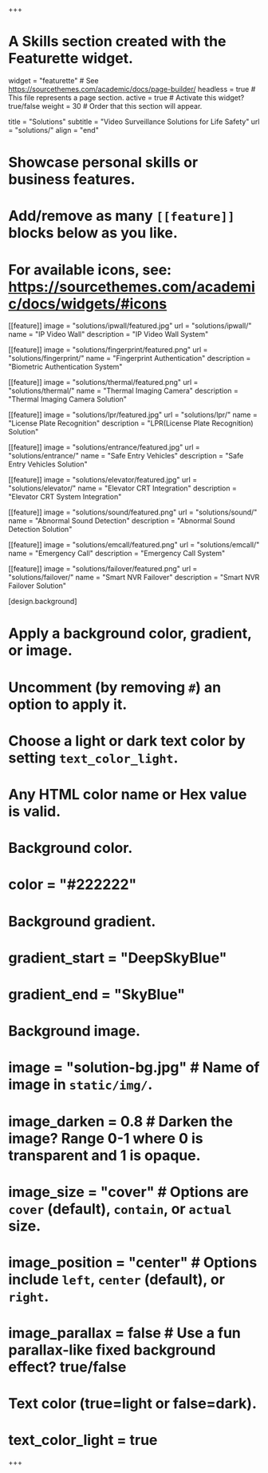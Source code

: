+++
# A Skills section created with the Featurette widget.
widget = "featurette"  # See https://sourcethemes.com/academic/docs/page-builder/
headless = true  # This file represents a page section.
active = true  # Activate this widget? true/false
weight = 30  # Order that this section will appear.

title = "Solutions"
subtitle = "Video Surveillance Solutions for Life Safety"
url = "solutions/"
align = "end"

# Showcase personal skills or business features.
# 
# Add/remove as many `[[feature]]` blocks below as you like.
# 
# For available icons, see: https://sourcethemes.com/academic/docs/widgets/#icons

[[feature]]
  image = "solutions/ipwall/featured.jpg"
  url = "solutions/ipwall/"
  name = "IP Video Wall"
  description = "IP Video Wall System"
  
[[feature]]
  image = "solutions/fingerprint/featured.png"
  url = "solutions/fingerprint/"
  name = "Fingerprint Authentication"
  description = "Biometric Authentication System"
  
[[feature]]
  image = "solutions/thermal/featured.png"
  url = "solutions/thermal/"
  name = "Thermal Imaging Camera"
  description = "Thermal Imaging Camera Solution"

[[feature]]
  image = "solutions/lpr/featured.jpg"
  url = "solutions/lpr/"
  name = "License Plate Recognition"
  description = "LPR(License Plate Recognition) Solution"

[[feature]]
  image = "solutions/entrance/featured.jpg"
  url = "solutions/entrance/"
  name = "Safe Entry Vehicles"
  description = "Safe Entry Vehicles Solution"

[[feature]]
  image = "solutions/elevator/featured.jpg"
  url = "solutions/elevator/"
  name = "Elevator CRT Integration"
  description = "Elevator CRT System Integration"

[[feature]]
  image = "solutions/sound/featured.png"
  url = "solutions/sound/"
  name = "Abnormal Sound Detection"
  description = "Abnormal Sound Detection Solution"

[[feature]]
  image = "solutions/emcall/featured.png"
  url = "solutions/emcall/"
  name = "Emergency Call"
  description = "Emergency Call System"

[[feature]]
  image = "solutions/failover/featured.png"
  url = "solutions/failover/"
  name = "Smart NVR Failover"
  description = "Smart NVR Failover Solution"

[design.background]
  # Apply a background color, gradient, or image.
  #   Uncomment (by removing `#`) an option to apply it.
  #   Choose a light or dark text color by setting `text_color_light`.
  #   Any HTML color name or Hex value is valid.
  
  # Background color.
  # color = "#222222"
  
  # Background gradient.
  # gradient_start = "DeepSkyBlue"
  # gradient_end = "SkyBlue"
  
  # Background image.
  # image = "solution-bg.jpg"  # Name of image in `static/img/`.
  # image_darken = 0.8  # Darken the image? Range 0-1 where 0 is transparent and 1 is opaque.
  # image_size = "cover"  #  Options are `cover` (default), `contain`, or `actual` size.
  # image_position = "center"  # Options include `left`, `center` (default), or `right`.
  # image_parallax = false  # Use a fun parallax-like fixed background effect? true/false

  # Text color (true=light or false=dark).
  # text_color_light = true
+++

